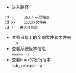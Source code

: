 * 进入路径  
```
cd ..    进入上一层路径  
cd xx    进入xx文件夹  
cd /   进入根目录  
```
* 查看目录下的全部文件和文件夹  
` ls`  
* 查看系统版本信息  
`uname -a`
* 查看linux的发行版本   
`lsb_release -a`
